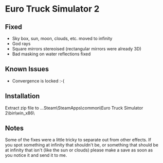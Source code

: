 Euro Truck Simulator 2
======================

Fixed
-----
- Sky box, sun, moon, clouds, etc. moved to infinity
- God rays
- Square mirrors stereoised (rectangular mirrors were already 3D)
- Bad masking on water reflections fixed

Known Issues
------------
- Convergence is locked :-(

Installation
------------
Extract zip file to ...Steam\SteamApps\common\Euro Truck Simulator 2\bin\win_x86\

Notes
-----
Some of the fixes were a little tricky to separate out from other effects. If
you spot something at infinity that shouldn't be, or something that should be
at infinity that isn't (like the sun or clouds) please make a save as soon as
you notice it and send it to me.
